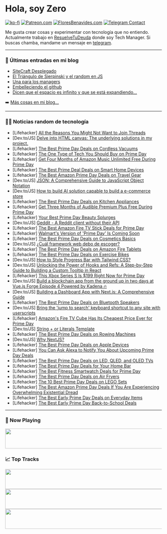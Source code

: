 # Hola, soy Zero

[![ko-fi](https://ko-fi.com/img/githubbutton_sm.svg)](https://ko-fi.com/J3J4N0LUK)
[![Patreon.com](https://img.shields.io/endpoint.svg?url=https%3A%2F%2Fshieldsio-patreon.vercel.app%2Fapi%3Fusername%3Dzerodragon%26type%3Dpatrons&style=for-the-badge)](https://patreon.com/zerodragon)
[![FloresBenavides.com](https://img.shields.io/website?down_message=oops&label=MiBlog&style=for-the-badge&up_message=online&url=https%3A%2F%2Ffloresbenavides.com)](https://floresbenavides.com)
[![Telegram Contact](https://img.shields.io/badge/escr%C3%ADbeme-ZeroDragon-%2326A5E4?style=for-the-badge&logo=telegram)](https://t.me/zerodragon)

Me gusta crear cosas y experimentar con tecnología que no entiendo.
Actualmente trabajo en [ResuelveTuDeuda](http://github.com/resuelve) donde soy Tech Manager.
Si buscas chamba, mandame un mensaje en [telegram](https://t.me/zerodragon).

---

### 📕 Últimas entradas en mi blog
<!-- BLOG-POST-LIST:START -->
- [SiteCraft Desplegado](https://floresbenavides.com/sitecraft-desplegado/)
- [El Triángulo de Sierpinski y el random en JS](https://floresbenavides.com/el-triangulo-de-sierpinski-y-el-random-en-js/)
- [Una para los managers](https://floresbenavides.com/una-para-los-managers/)
- [Embelleciendo el github](https://floresbenavides.com/embelleciendo-el-github/)
- [Dicen que el espacio es infinito y que se está expandiendo…](https://floresbenavides.com/dicen-que-el-espacio-es-infinito-y-que-se-esta-expandiendo/)
<!-- BLOG-POST-LIST:END -->

➡️ [Más cosas en mi blog...](https://floresbenavides.com)

---

### 👨‍💻 Noticias random de tecnología
<!-- TECH-POSTS:START -->
- [Lifehacker] [All the Reasons You Might Not Want to Join Threads](https://lifehacker.com/all-the-reasons-you-might-not-want-to-join-threads-1850625656)
- [Dev.to/JS] [Delve into HTML canvas: The underlying solutions in my project.](https://dev.to/maurerkrisztian/delve-into-html-canvas-the-underlying-solutions-in-my-project-18a)
- [Lifehacker] [The Best Prime Day Deals on Cordless Vacuums](https://lifehacker.com/the-best-prime-day-deals-on-cordless-vacuums-1850627235)
- [Lifehacker] [The One Type of Tech You Should Buy on Prime Day](https://lifehacker.com/prime-day-is-best-for-exactly-one-type-of-tech-1849164435)
- [Lifehacker] [Get Four Months of Amazon Music Unlimited Free During Prime Day](https://lifehacker.com/get-four-months-of-amazon-music-unlimited-free-during-p-1850535072)
- [Lifehacker] [The Best Prime Deal Deals on Smart Home Devices](https://lifehacker.com/the-best-prime-deal-deals-on-smart-home-devices-1850612395)
- [Lifehacker] [The Best Amazon Prime Day Deals on Travel Gear](https://lifehacker.com/the-best-amazon-prime-day-deals-on-travel-gear-1850626448)
- [Dev.to/JS] [JSON: A Comprehensive Guide to JavaScript Object Notation](https://dev.to/odopeter/json-a-comprehensive-guide-to-javascript-object-notation-267k)
- [Dev.to/JS] [How to build AI solution capable to build a e-commerce store](https://dev.to/igorboky/how-to-build-ai-solution-capable-to-build-a-e-commerce-store-2c2e)
- [Lifehacker] [The Best Prime Day Deals on Kitchen Appliances](https://lifehacker.com/the-best-prime-day-deals-on-kitchen-appliances-1850626273)
- [Lifehacker] [Get Three Months of Audible Premium Plus Free During Prime Day](https://lifehacker.com/get-three-months-of-audible-premium-plus-free-during-pr-1850528815)
- [Lifehacker] [Your Best Prime Day Beauty Splurges](https://lifehacker.com/your-best-prime-day-beauty-splurges-1850610216)
- [Dev.to/JS] [Geddit - A Reddit client without their API](https://dev.to/kaangiray26/geddit-a-reddit-client-without-their-api-2dfp)
- [Lifehacker] [The Best Amazon Fire TV Stick Deals for Prime Day](https://lifehacker.com/the-best-amazon-fire-tv-stick-deals-for-prime-day-1850544721)
- [Lifehacker] [Walmart&#39;s Version of &#39;Prime Day&#39; Is Coming Soon](https://lifehacker.com/walmarts-version-of-prime-day-is-coming-soon-1850562332)
- [Lifehacker] [The Best Prime Day Deals on Cosmetics Basics](https://lifehacker.com/the-best-prime-day-deals-on-cosmetics-basics-1850616042)
- [Dev.to/JS] [¿Cuál framework web debo de escoger?](https://dev.to/marianocodes/cual-framework-web-debo-de-escoger-22k4)
- [Lifehacker] [The Best Prime Day Deals on Amazon Fire Tablets](https://lifehacker.com/the-best-prime-day-deals-on-amazon-fire-tablets-1850540955)
- [Lifehacker] [The Best Prime Day Deals on Exercise Bikes](https://lifehacker.com/the-best-prime-day-deals-on-exercise-bikes-1850567708)
- [Dev.to/JS] [How to Style Progress Bar with Tailwind CSS?](https://dev.to/aditya_barde/how-to-style-progress-bar-with-tailwind-css-4i2o)
- [Dev.to/JS] [Unlocking the Power of Hooks and Refs: A Step-by-Step Guide to Building a Custom Tooltip in React](https://dev.to/stretch0/unlocking-the-power-of-hooks-and-refs-a-step-by-step-guide-to-building-a-custom-tooltip-in-react-13p3)
- [Lifehacker] [This Xbox Series S Is $199 Right Now for Prime Day](https://lifehacker.com/this-xbox-series-s-is-199-right-now-for-prime-day-1850627042)
- [Dev.to/JS] [Build a blockchain app from the ground up in two days at Vue.js Forge Episode 4 Powered by Kadena 🔥](https://dev.to/anaamarijaa/build-a-blockchain-app-from-the-ground-up-in-two-days-at-vuejs-forge-episode-4-powered-by-kadena-1ifp)
- [Dev.to/JS] [Building a Dashboard App with Next.js: A Comprehensive Guide](https://dev.to/stackcodify/building-a-dashboard-app-with-nextjs-a-comprehensive-guide-4em0)
- [Lifehacker] [The Best Prime Day Deals on Bluetooth Speakers](https://lifehacker.com/the-best-prime-day-deals-on-bluetooth-speakers-1850559866)
- [Dev.to/JS] [Bring the &#39;jump to search&#39; keyboard shortcut to any site with userscripts](https://dev.to/shu8/bring-the-jump-to-search-keyboard-shortcut-to-any-site-with-userscripts-518d)
- [Lifehacker] [Amazon&#39;s Fire TV Cube Has Its Cheapest Price Ever for Prime Day](https://lifehacker.com/amazons-fire-tv-cube-has-its-cheapest-price-ever-for-pr-1850544783)
- [Dev.to/JS] [String + or Literals Template](https://dev.to/suni/string-or-literals-template-3f68)
- [Lifehacker] [The Best Prime Day Deals on Rowing Machines](https://lifehacker.com/the-best-prime-day-deals-on-rowing-machines-1850592624)
- [Dev.to/JS] [Why NextJS?](https://dev.to/nzubechukwu_okere/why-nextjs-ipp)
- [Lifehacker] [The Best Prime Day Deals on Apple Devices](https://lifehacker.com/the-best-prime-day-deals-on-apple-devices-1850545590)
- [Lifehacker] [You Can Ask Alexa to Notify You About Upcoming Prime Day Deals](https://lifehacker.com/you-can-ask-alexa-to-notify-you-about-upcoming-prime-da-1850625257)
- [Lifehacker] [The Best Prime Day Deals on LED, QLED, and OLED TVs](https://lifehacker.com/the-best-prime-day-deals-on-led-qled-and-oled-tvs-1850561862)
- [Lifehacker] [The Best Prime Day Deals for Your Home Bar](https://lifehacker.com/the-best-prime-day-deals-for-your-home-bar-1850624677)
- [Lifehacker] [The Best Fitness Smartwatch Deals for Prime Day](https://lifehacker.com/the-best-fitness-smartwatch-deals-for-prime-day-1850597508)
- [Lifehacker] [The Best Prime Day Deals on Air Fryers](https://lifehacker.com/the-best-prime-day-deals-on-air-fryers-1850623713)
- [Lifehacker] [The 10 Best Prime Day Deals on LEGO Sets](https://lifehacker.com/the-10-best-prime-day-deals-on-lego-sets-1850623443)
- [Lifehacker] [The Best Amazon Prime Day Deals If You Are Experiencing Overwhelming Existential Dread](https://lifehacker.com/the-best-amazon-prime-day-deals-if-you-are-experiencing-1850616974)
- [Lifehacker] [The Best Early Prime Day Deals on Everyday Items](https://lifehacker.com/the-best-early-prime-day-deals-on-everyday-items-1850616720)
- [Lifehacker] [The Best Early Prime Day Back-to-School Deals](https://lifehacker.com/the-best-early-prime-day-back-to-school-deals-1850588883)<!-- TECH-POSTS:END -->

---

### 🎵 Now Playing
<a href="https://spotify-now-playing-dun.vercel.app/now-playing?open"><img src="https://spotify-now-playing-dun.vercel.app/now-playing" width="540" height="64"></a>

### 📈 Top Tracks
<a href="https://spotify-now-playing-dun.vercel.app/top-tracks?i=1&open"><img src="https://spotify-now-playing-dun.vercel.app/top-tracks?i=1" width="540" height="64"></a>
<a href="https://spotify-now-playing-dun.vercel.app/top-tracks?i=2&open"><img src="https://spotify-now-playing-dun.vercel.app/top-tracks?i=2" width="540" height="64"></a>
<a href="https://spotify-now-playing-dun.vercel.app/top-tracks?i=3&open"><img src="https://spotify-now-playing-dun.vercel.app/top-tracks?i=3" width="540" height="64"></a>
